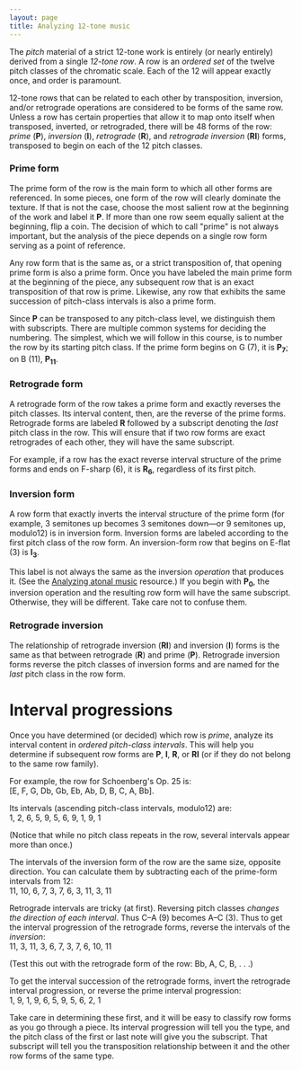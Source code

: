 ```yaml
---
layout: page
title: Analyzing 12-tone music
---
```


The *pitch* material of a strict 12-tone work is entirely (or nearly entirely) derived from a single *12-tone row*. A row is an *ordered set* of the twelve pitch classes of the chromatic scale. Each of the 12 will appear exactly once, and order is paramount.

12-tone rows that can be related to each other by transposition, inversion, and/or retrograde operations are considered to be forms of the same row. Unless a row has certain properties that allow it to map onto itself when transposed, inverted, or retrograded, there will be 48 forms of the row: *prime* (**P**), *inversion* (**I**), *retrograde* (**R**), and *retrograde inversion* (**RI**) forms, transposed to begin on each of the 12 pitch classes.

### Prime form ###

The prime form of the row is the main form to which all other forms are referenced. In some pieces, one form of the row will clearly dominate the texture. If that is not the case, choose the most salient row at the beginning of the work and label it **P**. If more than one row seem equally salient at the beginning, flip a coin. The decision of which to call "prime" is not always important, but the analysis of the piece depends on a single row form serving as a point of reference.

Any row form that is the same as, or a strict transposition of, that opening prime form is also a prime form. Once you have labeled the main prime form at the beginning of the piece, any subsequent row that is an exact transposition of that row is prime. Likewise, any row that exhibits the same succession of pitch-class intervals is also a prime form.

Since **P** can be transposed to any pitch-class level, we distinguish them with subscripts. There are multiple common systems for deciding the numbering. The simplest, which we will follow in this course, is to number the row by its starting pitch class. If the prime form begins on G (7), it is **P<sub>7</sub>**; on B (11), **P<sub>11</sub>**.

### Retrograde form ###

A retrograde form of the row takes a prime form and exactly reverses the pitch classes. Its interval content, then, are the reverse of the prime forms. Retrograde forms are labeled **R** followed by a subscript denoting the *last* pitch class in the row. This will ensure that if two row forms are exact retrogrades of each other, they will have the same subscript.

For example, if a row has the exact reverse interval structure of the prime forms and ends on F-sharp (6), it is **R<sub>6</sub>**, regardless of its first pitch.

### Inversion form ###

A row form that exactly inverts the interval structure of the prime form (for example, 3 semitones up becomes 3 semitones down—or 9 semitones up, modulo12) is in inversion form. Inversion forms are labeled according to the first pitch class of the row form. An inversion-form row that begins on E-flat (3) is **I<sub>3</sub>**.

This label is not always the same as the inversion *operation* that produces it. (See the [Analyzing atonal music][atonal] resource.) If you begin with **P<sub>0</sub>**, the inversion operation and the resulting row form will have the same subscript. Otherwise, they will be different. Take care not to confuse them.

### Retrograde inversion ###

The relationship of retrograde inversion (**RI**) and inversion (**I**) forms is the same as that between retrograde (**R**) and prime (**P**). Retrograde inversion forms reverse the pitch classes of inversion forms and are named for the *last* pitch class in the row form.

# Interval progressions #

Once you have determined (or decided) which row is *prime*, analyze its interval content in *ordered pitch-class intervals*. This will help you determine if subsequent row forms are **P**, **I**, **R**, or **RI** (or if they do not belong to the same row family).

For example, the row for Schoenberg's Op. 25 is:  
[E, F, G, Db, Gb, Eb, Ab, D, B, C, A, Bb].

Its intervals (ascending pitch-class intervals, modulo12) are:  
1, 2, 6, 5, 9, 5, 6, 9, 1, 9, 1

(Notice that while no pitch class repeats in the row, several intervals appear more than once.)

The intervals of the inversion form of the row are the same size, opposite direction. You can calculate them by subtracting each of the prime-form intervals from 12:  
11, 10, 6, 7, 3, 7, 6, 3, 11, 3, 11

Retrograde intervals are tricky (at first). Reversing pitch classes *changes the direction of each interval*. Thus C–A (9) becomes A–C (3). Thus to get the interval progression of the retrograde forms, reverse the intervals of the *inversion*:  
11, 3, 11, 3, 6, 7, 3, 7, 6, 10, 11

(Test this out with the retrograde form of the row: Bb, A, C, B, . . .)

To get the interval succession of the retrograde forms, invert the retrograde interval progression, or reverse the prime interval progression:  
1, 9, 1, 9, 6, 5, 9, 5, 6, 2, 1

Take care in determining these first, and it will be easy to classify row forms as you go through a piece. Its interval progression will tell you the type, and the pitch class of the first or last note will give you the subscript. That subscript will tell you the transposition relationship between it and the other row forms of the same type.


[atonal]: atonal.html